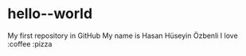 hello--world
============

My first repository in GitHub
My name is Hasan Hüseyin Özbenli
I love :coffee :pizza
